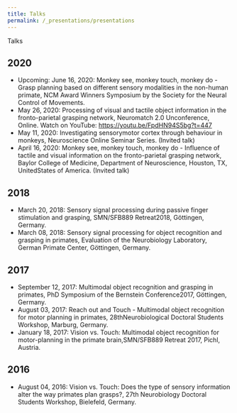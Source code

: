 ```yaml
---
title: Talks
permalink: /_presentations/presentations
---
```

Talks


2020
--
- Upcoming: June 16, 2020: Monkey see, monkey touch, monkey do - Grasp planning based on different sensory modalities in the non-human primate, NCM Award Winners Symposium by the Society for the Neural Control of Movements.
- May 26, 2020: Processing of visual and tactile object information in the fronto-parietal grasping network, Neuromatch 2.0 Unconference, Online. Watch on YouTube: https://youtu.be/FpdHN94S5bg?t=447
- May 11, 2020: Investigating sensorymotor cortex through behaviour in monkeys, Neuroscience Online Seminar Series. (Invited talk)
- April 16, 2020: Monkey see, monkey touch, monkey do - Influence of tactile and visual information on the fronto-parietal grasping network, Baylor College of Medicine, Department of Neuroscience, Houston, TX, UnitedStates of America. (Invited talk)

2018
--
- March 20, 2018: Sensory signal processing during passive finger stimulation and grasping, SMN/SFB889 Retreat2018, Göttingen, Germany.
- March 08, 2018: Sensory signal processing for object recognition and grasping in primates, Evaluation of the Neurobiology Laboratory, German Primate Center, Göttingen, Germany.

2017
--
- September 12, 2017: Multimodal object recognition and grasping in primates, PhD Symposium of the Bernstein Conference2017, Göttingen, Germany.
-  August 03, 2017: Reach out and Touch - Multimodal object recognition for motor planning in primates, 28thNeurobiological Doctoral Students Workshop, Marburg, Germany.
-  January 18, 2017: Vision vs.  Touch:  Multimodal object recognition for motor-planning in the primate brain,SMN/SFB889 Retreat 2017, Pichl, Austria.

2016
--

-  August 04, 2016: Vision vs. Touch: Does the type of sensory information alter the way primates plan grasps?, 27th Neurobiology Doctoral Students Workshop, Bielefeld, Germany.
